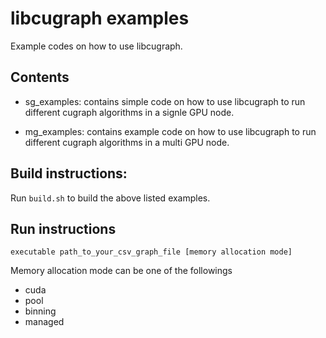 # libcugraph examples

Example codes on how to use libcugraph.

## Contents

- sg_examples: contains simple code on how to use libcugraph to run different cugraph algorithms in a signle GPU node.

- mg_examples: contains example code on how to use libcugraph to run different cugraph algorithms in a multi GPU node.

## Build instructions:

Run `build.sh` to build the above listed examples.

## Run instructions

`executable path_to_your_csv_graph_file [memory allocation mode]`

Memory allocation mode can be one of the followings

- cuda
- pool 
- binning
- managed